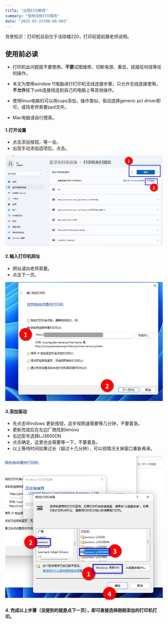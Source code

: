 ```yaml
---
title: "远程打印教程"
summary: "使用远程打印服务"
date: "2025-03-25T00:00:00Z"
---
```



背景知识：打印机目前位于洁琼楼220，打印前提前跟老师说明。

## 使用前必读

- 打印机出问题就不要使用，**不要**试图维修、切断电源、重启、拔插任何线等任何操作。

- 本文为使用window 11电脑进行打印机无线连接步骤，只允许无线连接使用，**不允许**拔下usb连接线连到自己的电脑上等其他操作。

- 使用linux电脑的可以用cups添加，操作类似，驱动选择generic pcl driver即可，或找老师索要ppd文件。

- Mac电脑请自行摸索。

#### 1.打开设置 
- 点击添加按钮，等一会。
- 出现手动添加选项后，点击。

![第一步](step1.png)

#### 2.输入打印机网址
- 网址请向老师索要。
- 点击下一页。

![第二步](step2.png)

#### 3.添加驱动
- 先点击Windows 更新按钮，这步视网速需要等几分钟，不要着急。
- 更新完成后在左边厂商找到lenovo
- 右边型号选择LJ3650DN
- 点击确定，这里也会需要等一下，不要着急。
- 以上等待时间如果过长（超过十几分钟），可以视情况关掉窗口重新再来。

![第三步](step3.png)

#### 4. 完成以上步骤（没提到的就是点下一页），即可直接选择刚刚添加的打印机打印。
